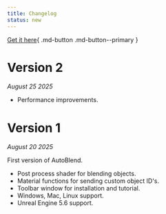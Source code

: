 ```yaml
---
title: Changelog
status: new
---
```


[Get it here](https://www.fab.com/listings/b474f704-c319-4fd0-87f3-651931da6b33){ .md-button .md-button--primary }

# Version 2

*August 25 2025*

* Performance improvements.

# Version 1

*August 20 2025*

First version of AutoBlend.

* Post process shader for blending objects.
* Material functions for sending custom object ID's.
* Toolbar window for installation and tutorial.
* Windows, Mac, Linux support.
* Unreal Engine 5.6 support.